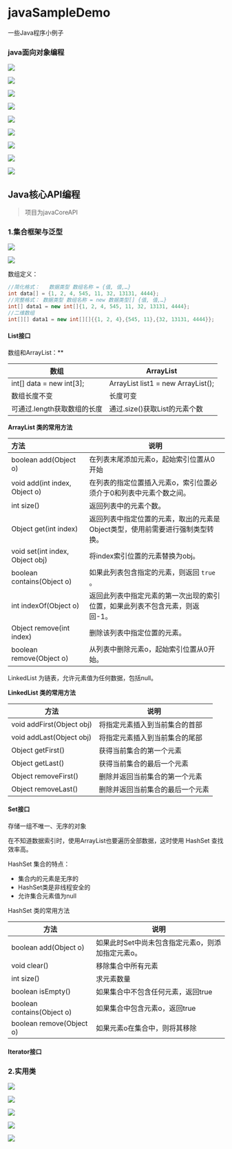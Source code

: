 # javaSampleDemo
一些Java程序小例子



### java面向对象编程

![](E:\GITHUB\javaSampleDemo\images\11.png)



![]( E:\GITHUB\javaSampleDemo\images\12.png)



![]( E:\GITHUB\javaSampleDemo\images\13.png)



![]( E:\GITHUB\javaSampleDemo\images\15.png)



![]( E:\GITHUB\javaSampleDemo\images\16.png)



![]( E:\GITHUB\javaSampleDemo\images\17.png)



![](E:\GITHUB\javaSampleDemo\images\18.png)



![](E:\GITHUB\javaSampleDemo\images\19.png)

![](E:\GITHUB\javaSampleDemo\images\20.png)

## Java核心API编程

> 项目为javaCoreAPI

### 1.集合框架与泛型

![](E:\GITHUB\javaSampleDemo\images\21.png)



![](E:\GITHUB\javaSampleDemo\images\22.png)

数组定义：

```java
//简化格式：   数据类型 数组名称 = {值, 值,…}
int data[] = {1, 2, 4, 545, 11, 32, 13131, 4444};
//完整格式： 数据类型 数组名称 = new 数据类型[] {值, 值,…}
int[] data1 = new int[]{1, 2, 4, 545, 11, 32, 13131, 4444};
//二维数组
int[][] data1 = new int[][]{{1, 2, 4},{545, 11},{32, 13131, 4444}};
```

#### List接口

数组和ArrayList：**

| 数组                        | ArrayList                          |
| --------------------------- | ---------------------------------- |
| int[] data = new int[3];    | ArrayList list1 = new ArrayList(); |
| 数组长度不变                | 长度可变                           |
| 可通过.length获取数组的长度 | 通过.size()获取List的元素个数      |



**ArrayList 类的常用方法**

| 方法                            | 说明                                                         |
| :------------------------------ | ------------------------------------------------------------ |
| boolean add(Object o)           | 在列表末尾添加元素o，起始索引位置从0开始                     |
| void add(int index, Object o)   | 在列表的指定位置插入元素o，索引位置必须介于0和列表中元素个数之间。 |
| int size()                      | 返回列表中的元素个数。                                       |
| Object get(int index)           | 返回列表中指定位置的元素，取出的元素是Object类型，使用前需要进行强制类型转换。 |
| void set(int index, Object obj) | 将index索引位置的元素替换为obj。                             |
| boolean contains(Object o)      | 如果此列表包含指定的元素，则返回 `true` 。                   |
| int indexOf(Object o)           | 返回此列表中指定元素的第一次出现的索引位置，如果此列表不包含元素，则返回-1。 |
| Object remove(int index)        | 删除该列表中指定位置的元素。                                 |
| boolean remove(Object o)        | 从列表中删除元素o，起始索引位置从0开始。                     |

LinkedList 为链表，允许元素值为任何数据，包括null。

**LinkedList 类的常用方法**

| 方法                      | 说明                             |
| ------------------------- | -------------------------------- |
| void addFirst(Object obj) | 将指定元素插入到当前集合的首部   |
| void addLast(Object obj)  | 将指定元素插入到当前集合的尾部   |
| Object getFirst()         | 获得当前集合的第一个元素         |
| Object getLast()          | 获得当前集合的最后一个元素       |
| Object removeFirst()      | 删除并返回当前集合的第一个元素   |
| Object removeLast()       | 删除并返回当前集合的最后一个元素 |

#### Set接口

存储一组不唯一、无序的对象

在不知道数据索引时，使用ArrayList也要遍历全部数据，这时使用 HashSet 查找效率高。



HashSet 集合的特点：

- 集合内的元素是无序的
- HashSet类是非线程安全的
- 允许集合元素值为null



HashSet 类的常用方法

| 方法                       | 说明                                              |
| -------------------------- | ------------------------------------------------- |
| boolean add(Object o)      | 如果此时Set中尚未包含指定元素o，则添加指定元素o。 |
| void clear()               | 移除集合中所有元素                                |
| int size()                 | 求元素数量                                        |
| boolean isEmpty()          | 如果集合中不包含任何元素，返回true                |
| boolean contains(Object o) | 如果集合中包含元素o，返回true                     |
| boolean remove(Object o)   | 如果元素o在集合中，则将其移除                     |

#### Iterator接口



### 2.实用类

![](E:\GITHUB\javaSampleDemo\images\23.png)



![](E:\GITHUB\javaSampleDemo\images\24.png)



![](E:\GITHUB\javaSampleDemo\images\25.png)



![](E:\GITHUB\javaSampleDemo\images\26.png)



![](E:\GITHUB\javaSampleDemo\images\27.png)





